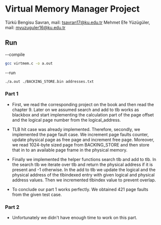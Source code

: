 # Virtual Memory Manager Project
Türkü Bengisu Savran, mail: tsavran17@ku.edu.tr
Mehmet Efe Yüzügüler, mail: myuzuguler16@ku.edu.tr

## Run

--compile

```bash
gcc virtmem.c -o a.out

```

--run

```bash
./a.out ./BACKING_STORE.bin addresses.txt

```


### Part 1

- First, we read the corresponding project on the book and then read the chapter 9. Later on we assumed search and add to tlb works as blackbox and start implementing the calculation part of the page offset and the logical page number from the logical_address.

- TLB hit case was already implemented. Therefore, secondly, we implemented the page fault case. We increment page faults counter, update physical page as free page and increment free page. Moreover, we read 1024-byte sized page from BACKING_STORE and then store that in to an available page frame in the physical memory.

- Finally we implemented the helper functions search tlb and add to tlb. In the search tlb we iterate over tlb and return the physical address if it is present and -1 otherwise. In the add to tlb we update the logical and the physical address of the tlbindexed entry with given logical and physical address values. Then we incremented tlbindex value to prevent overlap. 

- To conclude our part 1 works perfectly. We obtained 421 page faults from the given test case.

### Part 2

- Unfortunately we didn't have enough time to work on this part.

